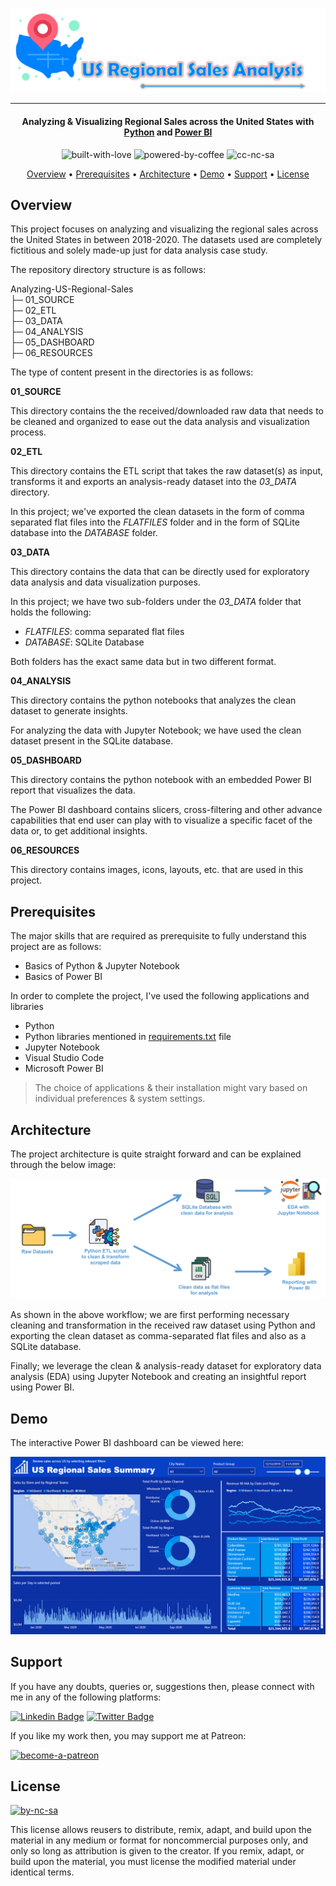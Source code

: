 ![Project Logo][project_logo]

---

<h4 align="center">Analyzing & Visualizing Regional Sales across the United States with <a href="https://en.wikipedia.org/wiki/Python_(programming_language)" target="_blank">Python</a> and <a href="https://en.wikipedia.org/wiki/Microsoft_Power_BI" target="_blank">Power BI</a></h4>

<p align='center'>
<img src="https://i.ibb.co/KxfMMsP/built-with-love.png" alt="built-with-love" border="0">
<img src="https://i.ibb.co/MBDK1Pk/powered-by-coffee.png" alt="powered-by-coffee" border="0">
<img src="https://i.ibb.co/CtGqhQH/cc-nc-sa.png" alt="cc-nc-sa" border="0">
</p>

<p align="center">
  <a href="#overview">Overview</a> •
  <a href="#prerequisites">Prerequisites</a> •
  <a href="#architecture">Architecture</a> •
  <a href="#demo">Demo</a> •
  <a href="#support">Support</a> •
  <a href="#license">License</a>
</p>

## Overview

This project focuses on analyzing and visualizing the regional sales across the United States in between 2018-2020. The datasets used are completely fictitious and solely made-up just for data analysis case study.

The repository directory structure is as follows:

Analyzing-US-Regional-Sales<br>
├─ 01_SOURCE<br>
├─ 02_ETL<br>
├─ 03_DATA<br>
├─ 04_ANALYSIS<br>
├─ 05_DASHBOARD<br>
├─ 06_RESOURCES<br>

The type of content present in the directories is as follows:

**01_SOURCE**

This directory contains the the received/downloaded raw data that needs to be cleaned and organized to ease out the data analysis and visualization process.

**02_ETL**

This directory contains the ETL script that takes the raw dataset(s) as input, transforms it and exports an analysis-ready dataset into the _03_DATA_ directory.

In this project; we've exported the clean datasets in the form of comma separated flat files into the _FLATFILES_ folder and in the form of SQLite database into the _DATABASE_ folder.

**03_DATA**

This directory contains the data that can be directly used for exploratory data analysis and data visualization purposes.

In this project; we have two sub-folders under the _03_DATA_ folder that holds the following:

- _FLATFILES_: comma separated flat files
- _DATABASE_: SQLite Database

Both folders has the exact same data but in two different format.

**04_ANALYSIS**

This directory contains the python notebooks that analyzes the clean dataset to generate insights.

For analyzing the data with Jupyter Notebook; we have used the clean dataset present in the SQLite database.

**05_DASHBOARD**

This directory contains the python notebook with an embedded Power BI report that visualizes the data.

The Power BI dashboard contains slicers, cross-filtering and other advance capabilities that end user can play with to visualize a specific facet of the data or, to get additional insights.

**06_RESOURCES**

This directory contains images, icons, layouts, etc. that are used in this project.

## Prerequisites

The major skills that are required as prerequisite to fully understand this project are as follows:

- Basics of Python & Jupyter Notebook
- Basics of Power BI

In order to complete the project, I've used the following applications and libraries

- Python
- Python libraries mentioned in [requirements.txt][requirements] file
- Jupyter Notebook
- Visual Studio Code
- Microsoft Power BI

> The choice of applications & their installation might vary based on individual preferences & system settings.

## Architecture

The project architecture is quite straight forward and can be explained through the below image:

![Process Architecture][process_workflow]

As shown in the above workflow; we are first performing necessary cleaning and transformation in the received raw dataset using Python and exporting the clean dataset as comma-separated flat files and also as a SQLite database.

Finally; we leverage the clean & analysis-ready dataset for exploratory data analysis (EDA) using Jupyter Notebook and creating an insightful report using Power BI.

## Demo

The interactive Power BI dashboard can be viewed here:

[![Power BI Dashboard][dashboard_image]][dashboard_link]

## Support

If you have any doubts, queries or, suggestions then, please connect with me in any of the following platforms:

[![Linkedin Badge][linkedinbadge]][linkedin] [![Twitter Badge][twitterbadge]][twitter]

If you like my work then, you may support me at Patreon:

<a href="https://www.patreon.com/quantumudit" target="_blank">
<img src="https://i.ibb.co/94bkJwp/become-a-patreon.png" alt="become-a-patreon" border="0" width="170" height="50">
</a>

## License

<a href = 'https://creativecommons.org/licenses/by-nc-sa/4.0/' target="_blank">
    <img src="https://i.ibb.co/mvmWGkm/by-nc-sa.png" alt="by-nc-sa" border="0" width="88" height="31">
</a>

This license allows reusers to distribute, remix, adapt, and build upon the material in any medium or format for noncommercial purposes only, and only so long as attribution is given to the creator. If you remix, adapt, or build upon the material, you must license the modified material under identical terms.

<!-- Image Links -->

[project_logo]: 06_RESOURCES/project_cover_image.png
[process_workflow]: 06_RESOURCES/process_architecture.png
[scraping_graphic]: 06_RESOURCES/scraping_graphic.gif
[dashboard_image]: 06_RESOURCES/dashboard_image.png

<!-- External Links -->

[requirements]: ./requirements.txt

<!-- Profile Links -->

[linkedin]: https://www.linkedin.com/in/uditkumarchatterjee/
[twitter]: https://twitter.com/quantumudit
[dashboard_link]: https://app.powerbi.com/view?r=eyJrIjoiYzJiNWRkOWUtYzFmNi00NzVmLTg0NWMtZTljZWY4MmQwZmZlIiwidCI6IjcwODlkNGIxLTQyMmUtNDYzZi1hNGM3LTViY2FiOTk0MGRiZCJ9&pageName=ReportSection8b0879d590be87cd63d7

<!-- Shields Profile Links -->

[linkedinbadge]: https://img.shields.io/badge/-uditkumarchatterjee-0e76a8?style=flat&labelColor=0e76a8&logo=linkedin&logoColor=white
[twitterbadge]: https://img.shields.io/badge/-@quantumudit-1ca0f1?style=flat&labelColor=1ca0f1&logo=twitter&logoColor=white&link=https://twitter.com/quantumudit

